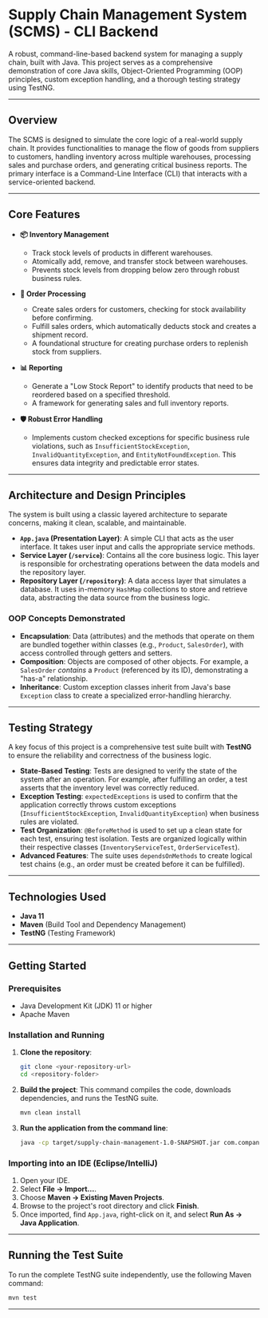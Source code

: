 # Supply Chain Management System (SCMS) - CLI Backend

A robust, command-line-based backend system for managing a supply chain, built with Java. This project serves as a comprehensive demonstration of core Java skills, Object-Oriented Programming (OOP) principles, custom exception handling, and a thorough testing strategy using TestNG.

---
## Overview

The SCMS is designed to simulate the core logic of a real-world supply chain. It provides functionalities to manage the flow of goods from suppliers to customers, handling inventory across multiple warehouses, processing sales and purchase orders, and generating critical business reports. The primary interface is a Command-Line Interface (CLI) that interacts with a service-oriented backend.

---
## Core Features

* **📦 Inventory Management**
    * Track stock levels of products in different warehouses.
    * Atomically add, remove, and transfer stock between warehouses.
    * Prevents stock levels from dropping below zero through robust business rules.

* **📄 Order Processing**
    * Create sales orders for customers, checking for stock availability before confirming.
    * Fulfill sales orders, which automatically deducts stock and creates a shipment record.
    * A foundational structure for creating purchase orders to replenish stock from suppliers.

* **📊 Reporting**
    * Generate a "Low Stock Report" to identify products that need to be reordered based on a specified threshold.
    * A framework for generating sales and full inventory reports.

* **🛡️ Robust Error Handling**
    * Implements custom checked exceptions for specific business rule violations, such as `InsufficientStockException`, `InvalidQuantityException`, and `EntityNotFoundException`. This ensures data integrity and predictable error states.

---
## Architecture and Design Principles

The system is built using a classic layered architecture to separate concerns, making it clean, scalable, and maintainable.

* **`App.java` (Presentation Layer)**: A simple CLI that acts as the user interface. It takes user input and calls the appropriate service methods.
* **Service Layer (`/service`)**: Contains all the core business logic. This layer is responsible for orchestrating operations between the data models and the repository layer.
* **Repository Layer (`/repository`)**: A data access layer that simulates a database. It uses in-memory `HashMap` collections to store and retrieve data, abstracting the data source from the business logic.

### OOP Concepts Demonstrated
* **Encapsulation**: Data (attributes) and the methods that operate on them are bundled together within classes (e.g., `Product`, `SalesOrder`), with access controlled through getters and setters.
* **Composition**: Objects are composed of other objects. For example, a `SalesOrder` *contains* a `Product` (referenced by its ID), demonstrating a "has-a" relationship.
* **Inheritance**: Custom exception classes inherit from Java's base `Exception` class to create a specialized error-handling hierarchy.

---
## Testing Strategy

A key focus of this project is a comprehensive test suite built with **TestNG** to ensure the reliability and correctness of the business logic.

* **State-Based Testing**: Tests are designed to verify the state of the system after an operation. For example, after fulfilling an order, a test asserts that the inventory level was correctly reduced.
* **Exception Testing**: `expectedExceptions` is used to confirm that the application correctly throws custom exceptions (`InsufficientStockException`, `InvalidQuantityException`) when business rules are violated.
* **Test Organization**: `@BeforeMethod` is used to set up a clean state for each test, ensuring test isolation. Tests are organized logically within their respective classes (`InventoryServiceTest`, `OrderServiceTest`).
* **Advanced Features**: The suite uses `dependsOnMethods` to create logical test chains (e.g., an order must be created before it can be fulfilled).

---
## Technologies Used
* **Java 11**
* **Maven** (Build Tool and Dependency Management)
* **TestNG** (Testing Framework)

---
## Getting Started

### Prerequisites
* Java Development Kit (JDK) 11 or higher
* Apache Maven

### Installation and Running
1.  **Clone the repository**:
    ```bash
    git clone <your-repository-url>
    cd <repository-folder>
    ```
2.  **Build the project**:
    This command compiles the code, downloads dependencies, and runs the TestNG suite.
    ```bash
    mvn clean install
    ```
3.  **Run the application from the command line**:
    ```bash
    java -cp target/supply-chain-management-1.0-SNAPSHOT.jar com.company.scm.App
    ```

### Importing into an IDE (Eclipse/IntelliJ)
1.  Open your IDE.
2.  Select **File -> Import...**.
3.  Choose **Maven -> Existing Maven Projects**.
4.  Browse to the project's root directory and click **Finish**.
5.  Once imported, find `App.java`, right-click on it, and select **Run As -> Java Application**.

---
## Running the Test Suite
To run the complete TestNG suite independently, use the following Maven command:
```bash
mvn test
```
---


